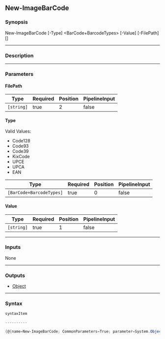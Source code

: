New-ImageBarCode
----------------




### Synopsis

New-ImageBarCode [-Type] <BarCode+BarcodeTypes> [-Value] <string> [-FilePath] <string> [<CommonParameters>]




---


### Description


---


### Parameters
#### **FilePath**




|Type      |Required|Position|PipelineInput|
|----------|--------|--------|-------------|
|`[string]`|true    |2       |false        |



#### **Type**

Valid Values:

* Code128
* Code93
* Code39
* KixCode
* UPCE
* UPCA
* EAN






|Type                    |Required|Position|PipelineInput|
|------------------------|--------|--------|-------------|
|`[BarCode+BarcodeTypes]`|true    |0       |false        |



#### **Value**




|Type      |Required|Position|PipelineInput|
|----------|--------|--------|-------------|
|`[string]`|true    |1       |false        |





---


### Inputs
None




---


### Outputs
* [Object](https://learn.microsoft.com/en-us/dotnet/api/System.Object)






---


### Syntax
```PowerShell
syntaxItem
```
```PowerShell
----------
```
```PowerShell
{@{name=New-ImageBarCode; CommonParameters=True; parameter=System.Object[]}}
```

